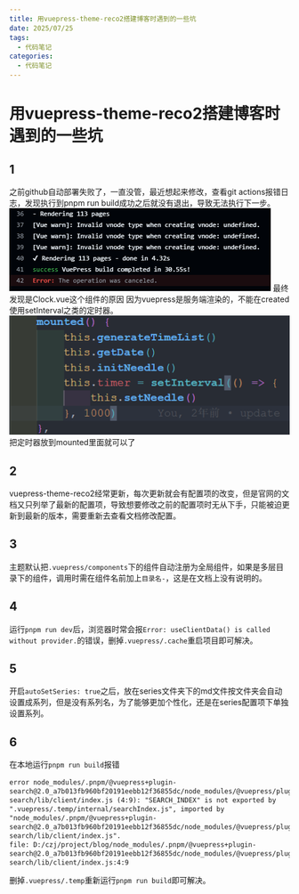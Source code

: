 ```yaml
---
title: 用vuepress-theme-reco2搭建博客时遇到的一些坑
date: 2025/07/25
tags:
  - 代码笔记
categories:
  - 代码笔记
---
```


# 用vuepress-theme-reco2搭建博客时遇到的一些坑
## 1

之前github自动部署失败了，一直没管，最近想起来修改，查看git actions报错日志，发现执行到pnpm run build成功之后就没有退出，导致无法执行下一步。
![alt text](image-1.png)
最终发现是Clock.vue这个组件的原因
因为vuepress是服务端渲染的，不能在created使用setInterval之类的定时器。
![alt text](image.png)
把定时器放到mounted里面就可以了

## 2

vuepress-theme-reco2经常更新，每次更新就会有配置项的改变，但是官网的文档又只列举了最新的配置项，导致想要修改之前的配置项时无从下手，只能被迫更新到最新的版本，需要重新去查看文档修改配置。

## 3

主题默认把`.vuepress/components`下的组件自动注册为全局组件，如果是多层目录下的组件，调用时需在组件名前加上`目录名-`，这是在文档上没有说明的。

## 4

运行`pnpm run dev`后，浏览器时常会报`Error: useClientData() is called without provider.`的错误，删掉`.vuepress/.cache`重启项目即可解决。

## 5

开启`autoSetSeries: true`之后，放在series文件夹下的md文件按文件夹会自动设置成系列，但是没有系列名，为了能够更加个性化，还是在series配置项下单独设置系列。

## 6

在本地运行`pnpm run build`报错

```shell
error node_modules/.pnpm/@vuepress+plugin-search@2.0_a7b013fb960bf20191eebb12f36855dc/node_modules/@vuepress/plugin-search/lib/client/index.js (4:9): "SEARCH_INDEX" is not exported by ".vuepress/.temp/internal/searchIndex.js", imported by "node_modules/.pnpm/@vuepress+plugin-search@2.0_a7b013fb960bf20191eebb12f36855dc/node_modules/@vuepress/plugin-search/lib/client/index.js".
file: D:/czj/project/blog/node_modules/.pnpm/@vuepress+plugin-search@2.0_a7b013fb960bf20191eebb12f36855dc/node_modules/@vuepress/plugin-search/lib/client/index.js:4:9
```

删掉`.vuepress/.temp`重新运行`pnpm run build`即可解决。
